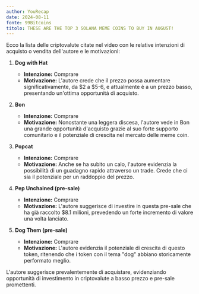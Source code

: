 ```yaml
---
author: YouRecap
date: 2024-08-11
fonte: 99Bitcoins
titolo: THESE ARE THE TOP 3 SOLANA MEME COINS TO BUY IN AUGUST!
---
```


Ecco la lista delle criptovalute citate nel video con le relative intenzioni di acquisto o vendita dell'autore e le motivazioni:

1. **Dog with Hat**
   - **Intenzione:** Comprare
   - **Motivazione:** L'autore crede che il prezzo possa aumentare significativamente, da $2 a $5-6, e attualmente è a un prezzo basso, presentando un'ottima opportunità di acquisto.

2. **Bon**
   - **Intenzione:** Comprare
   - **Motivazione:** Nonostante una leggera discesa, l'autore vede in Bon una grande opportunità d'acquisto grazie al suo forte supporto comunitario e il potenziale di crescita nel mercato delle meme coin.

3. **Popcat**
   - **Intenzione:** Comprare
   - **Motivazione:** Anche se ha subito un calo, l'autore evidenzia la possibilità di un guadagno rapido attraverso un trade. Crede che ci sia il potenziale per un raddoppio del prezzo.

4. **Pep Unchained (pre-sale)**
   - **Intenzione:** Comprare
   - **Motivazione:** L'autore suggerisce di investire in questa pre-sale che ha già raccolto $8.1 milioni, prevedendo un forte incremento di valore una volta lanciato.

5. **Dog Them (pre-sale)**
   - **Intenzione:** Comprare
   - **Motivazione:** L'autore evidenzia il potenziale di crescita di questo token, ritenendo che i token con il tema "dog" abbiano storicamente performato meglio.

L'autore suggerisce prevalentemente di acquistare, evidenziando opportunità di investimento in criptovalute a basso prezzo e pre-sale promettenti.
